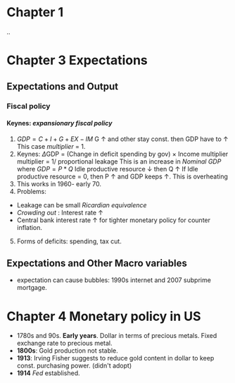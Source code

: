 
# Chapter 1
 ..
# Chapter 3 Expectations
## Expectations and Output
### Fiscal policy
#### Keynes: *expansionary fiscal policy*
1. $GDP = C + I + G + EX - IM$
G &uarr; and other stay const. then GDP have to &uarr;
This case *multiplier* = 1.
2. Keynes: $\Delta$GDP = (Change in deficit spending by gov) $\times$ Income multiplier
multiplier = 1/ proportional leakage
This is an increase in *Nominal GDP* where $GDP = P * Q$
Idle productive resource &darr;  then Q &uarr;
If Idle productive resource = 0, then P &uarr; and GDP keeps &uarr;. This is overheating
3. This works in 1960- early 70.
4. Problems: 
- Leakage can be small *Ricardian equivalence* 
- *Crowding out* :  Interest rate &uarr;
- Central bank interest rate &uarr; for tighter monetary policy for counter inflation.
5. Forms of deficits: spending, tax cut.
## Expectations and Other Macro variables
- expectation can cause bubbles: 1990s internet and 2007 subprime mortgage.

# Chapter 4 Monetary policy in US
- 1780s and 90s. **Early years**. Dollar in terms of precious metals. Fixed exchange rate to precious metal.
- **1800s**:  Gold production not stable.
- **1913**: Irving Fisher suggests to reduce gold content in dollar to keep const. purchasing power. (didn't adopt)
- **1914** *Fed* established. 

<!--stackedit_data:
eyJoaXN0b3J5IjpbLTY0OTUzNSwxNTA0NDE1NDI5LDExMTUwMj
kxNDMsLTEyNjE3MDQzNjMsLTE2OTE4ODc1MTQsOTE2NTkxMDMx
LC02NjIzMjAxNTIsMTIxMjQyNTc0MCw4MDExMzQwNDYsMTIyNT
EwNzMyNV19
-->